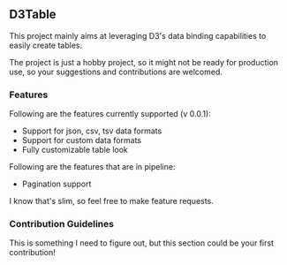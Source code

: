 ## D3Table

This project mainly aims at leveraging D3's data binding capabilities to easily create tables.

The project is just a hobby project, so it might not be ready for production use, so your suggestions and contributions are welcomed.

### Features

Following are the features currently supported (v 0.0.1):

* Support for json, csv, tsv data formats
* Support for custom data formats
* Fully customizable table look

Following are the features that are in pipeline:

* Pagination support

I know that's slim, so feel free to make feature requests.

### Contribution Guidelines

This is something I need to figure out, but this section could be your first contribution!